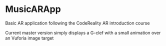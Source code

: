 # MusicARApp
Basic AR application following the CodeReality AR introduction course

Current master version simply displays a G-clef with a small animation over an Vuforia image target 
